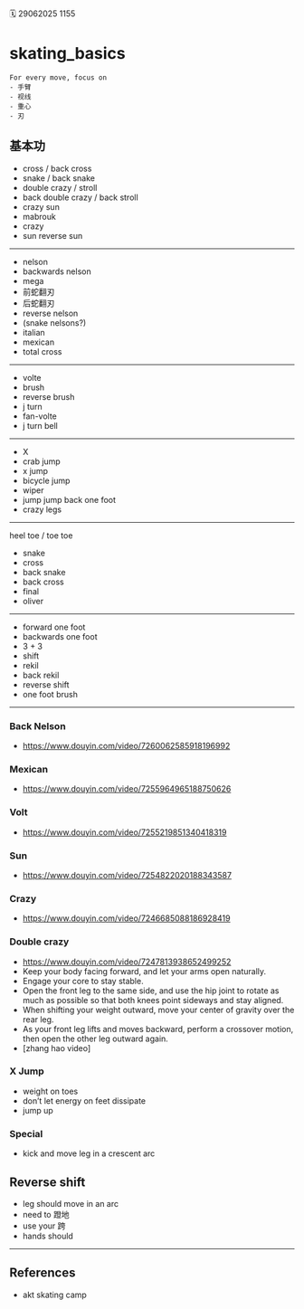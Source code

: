 🗓️ 29062025 1155

# skating_basics

```ad-note
For every move, focus on
- 手臂
- 视线
- 重心
- 刃
```

## 基本功

- cross / back cross
- snake / back snake
- double crazy / stroll
- back double crazy / back stroll
- crazy sun
- mabrouk
- crazy
- sun reverse sun

---

- nelson
- backwards nelson
- mega
- 前蛇翻刃
- 后蛇翻刃
- reverse nelson
- (snake nelsons?)
- italian
- mexican
- total cross

---

- volte
- brush
- reverse brush
- j turn
- fan-volte
- j turn bell

---

- X
- crab jump
- x jump
- bicycle jump
- wiper
- jump jump back one foot
- crazy legs

---

heel toe / toe toe

- snake
- cross
- back snake
- back cross
- final
- oliver

---

- forward one foot
- backwards one foot
- 3 + 3
- shift
- rekil
- back rekil
- reverse shift
- one foot brush

---

### Back Nelson

- https://www.douyin.com/video/7260062585918196992

### Mexican

- https://www.douyin.com/video/7255964965188750626

### Volt

- https://www.douyin.com/video/7255219851340418319

### Sun

- https://www.douyin.com/video/7254822020188343587

### Crazy

- https://www.douyin.com/video/7246685088186928419

### Double crazy

- https://www.douyin.com/video/7247813938652499252
- Keep your body facing forward, and let your arms open naturally.
- Engage your core to stay stable.
- Open the front leg to the same side, and use the hip joint to rotate as much as possible so that both knees point sideways and stay aligned.
- When shifting your weight outward, move your center of gravity over the rear leg.
- As your front leg lifts and moves backward, perform a crossover motion, then open the other leg outward again.
- [zhang hao video]

### X Jump

- weight on toes
- don’t let energy on feet dissipate
- jump up

### Special

- kick and move leg in a crescent arc

## Reverse shift

- leg should move in an arc
- need to 蹬地
- use your 跨
- hands should

---

## References

- akt skating camp
